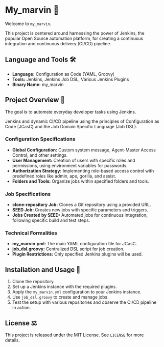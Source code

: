 # My_marvin 🤖

Welcome to `my_marvin`.

This project is centered around harnessing the power of Jenkins, the popular Open Source automation platform, for creating a continuous integration and continuous delivery (CI/CD) pipeline.

## Language and Tools 🛠️

- **Language:** Configuration as Code (YAML, Groovy)
- **Tools:** Jenkins, Jenkins Job DSL, Various Jenkins Plugins
- **Binary Name:** my_marvin

## Project Overview 🔎

The goal is to automate everyday developer tasks using Jenkins.

Jenkins and dynamic CI/CD pipeline using the principles of Configuration as Code (JCasC) and the Job Domain Specific Language (Job DSL).

### Configuration Specifications

- **Global Configuration:** Custom system message, Agent-Master Access Control, and other settings.
- **User Management:** Creation of users with specific roles and permissions, using environment variables for passwords.
- **Authorization Strategy:** Implementing role-based access control with predefined roles like admin, ape, gorilla, and assist.
- **Folders and Tools:** Organize jobs within specified folders and tools.

### Job Specifications

- **clone-repository Job:** Clones a Git repository using a provided URL.
- **SEED Job:** Creates new jobs with specific parameters and triggers.
- **Jobs Created by SEED:** Automated jobs for continuous integration, following specific build and test steps.

### Technical Formalities

- **my_marvin.yml:** The main YAML configuration file for JCasC.
- **job_dsl.groovy:** Centralized DSL script for job creation.
- **Plugin Restrictions:** Only specified Jenkins plugins will be used.

## Installation and Usage 💾

1. Clone the repository.
2. Set up a Jenkins instance with the required plugins.
3. Apply the `my_marvin.yml` configuration to your Jenkins instance.
4. Use `job_dsl.groovy` to create and manage jobs.
5. Test the setup with various repositories and observe the CI/CD pipeline in action.

## License ⚖️

This project is released under the MIT License. See `LICENSE` for more details.
